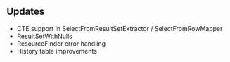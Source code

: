 ## Updates
 
* CTE support in SelectFromResultSetExtractor / SelectFromRowMapper
* ResultSetWithNulls
* ResourceFinder error handling
* History table improvements